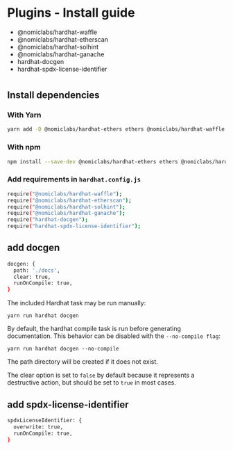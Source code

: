 
# Plugins - Install guide

- @nomiclabs/hardhat-waffle
- @nomiclabs/hardhat-etherscan
- @nomiclabs/hardhat-solhint
- @nomiclabs/hardhat-ganache
- hardhat-docgen
- hardhat-spdx-license-identifier

#

## Install dependencies

### With Yarn

```bash
yarn add -D @nomiclabs/hardhat-ethers ethers @nomiclabs/hardhat-waffle ethereum-waffle chai @nomiclabs/hardhat-etherscan @nomiclabs/hardhat-solhint @nomiclabs/hardhat-ganache hardhat-docgen hardhat-spdx-license-identifier
```

### With npm

```bash
npm install --save-dev @nomiclabs/hardhat-ethers ethers @nomiclabs/hardhat-waffle ethereum-waffle chai @nomiclabs/hardhat-etherscan @nomiclabs/hardhat-solhint @nomiclabs/hardhat-ganache hardhat-docgen hardhat-spdx-license-identifier
```

### Add requirements in `hardhat.config.js`

```bash
require("@nomiclabs/hardhat-waffle");
require("@nomiclabs/hardhat-etherscan");
require("@nomiclabs/hardhat-solhint");
require("@nomiclabs/hardhat-ganache");
require("hardhat-docgen");
require("hardhat-spdx-license-identifier");
```

## add docgen

````bash
docgen: {
  path: './docs',
  clear: true,
  runOnCompile: true,
}
````

The included Hardhat task may be run manually:

`yarn run hardhat docgen`

By default, the hardhat compile task is run before generating documentation. This behavior can be disabled with the `--no-compile flag`:

`yarn run hardhat docgen --no-compile`

The path directory will be created if it does not exist.

The clear option is set to `false` by default because it represents a destructive action, but should be set to `true` in most cases.

## add spdx-license-identifier

````bash
spdxLicenseIdentifier: {
  overwrite: true,
  runOnCompile: true,
}
````

